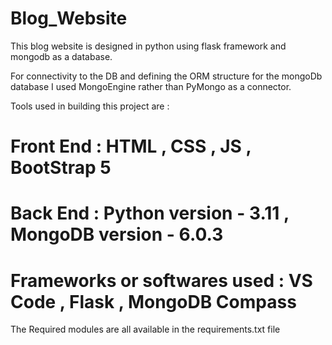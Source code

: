 # Blog_Website

This blog website is designed in python using flask framework and mongodb as a database.

For connectivity to the DB and defining the ORM structure for the mongoDb database I used MongoEngine rather than PyMongo as a connector.

Tools used in building this project are :

# Front End : HTML , CSS , JS , BootStrap 5

# Back End : Python version - 3.11 , MongoDB version - 6.0.3

# Frameworks or softwares used : VS Code , Flask , MongoDB Compass 

The Required modules are all available in the requirements.txt file

